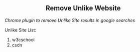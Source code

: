 <h2 align="center">Remove Unlike Website</h2>

_Chrome plugin to remove Unlike Site results in google searches_

Unlike Site List:

1. w3cschool
2. csdn


